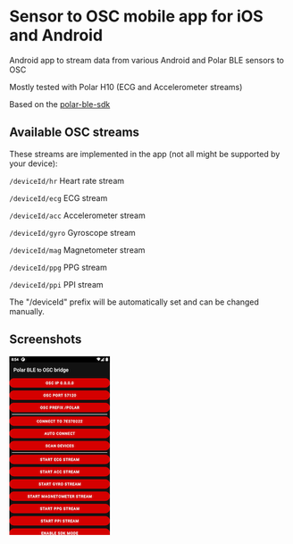 # Sensor to OSC mobile app for iOS and Android

Android app to stream data from various Android and Polar BLE sensors to OSC

Mostly tested with Polar H10 (ECG and Accelerometer streams)

Based on the [polar-ble-sdk](https://github.com/polarofficial/polar-ble-sdk)

## Available OSC streams

These streams are implemented in the app (not all might be supported by your device):

`/deviceId/hr` Heart rate stream

`/deviceId/ecg` ECG stream

`/deviceId/acc` Accelerometer stream

`/deviceId/gyro` Gyroscope stream

`/deviceId/mag` Magnetometer stream

`/deviceId/ppg` PPG stream

`/deviceId/ppi` PPI stream

The "/deviceId" prefix will be automatically set and can be changed manually.

## Screenshots

![Screenshot](/screenshot1.png)
